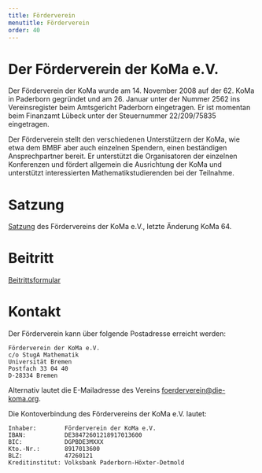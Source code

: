 ```yaml
---
title: Förderverein
menutitle: Förderverein
order: 40
---
```


# Der Förderverein der KoMa e.V.
Der Förderverein der KoMa wurde am 14. November 2008 auf der 62. KoMa in Paderborn gegründet und am 26. Januar unter der Nummer 2562 ins Vereinsregister beim Amtsgericht Paderborn eingetragen. Er ist momentan beim Finanzamt Lübeck unter der Steuernummer 22/209/75835 eingetragen.

Der Förderverein stellt den verschiedenen Unterstützern der KoMa, wie etwa dem BMBF aber auch einzelnen Spendern, einen beständigen Ansprechpartner bereit. Er unterstützt die Organisatoren der einzelnen Konferenzen und fördert allgemein die Ausrichtung der KoMa und unterstützt interessierten Mathematikstudierenden bei der Teilnahme.

# Satzung
[Satzung]() des Fördervereins der KoMa e.V., letzte Änderung KoMa 64.

# Beitritt

[Beitrittsformular]()

# Kontakt
Der Förderverein kann über folgende Postadresse erreicht werden:

    Förderverein der KoMa e.V.
    c/o StugA Mathematik
    Universität Bremen
    Postfach 33 04 40
    D-28334 Bremen

Alternativ lautet die E-Mailadresse des Vereins <foerderverein@die-koma.org>.

Die Kontoverbindung des Fördervereins der KoMa e.V. lautet:

    Inhaber:        Förderverein der KoMa e.V.
    IBAN:           DE38472601218917013600
    BIC:            DGPBDE3MXXX
    Kto.-Nr.:       8917013600
    BLZ:            47260121
    Kreditinstitut: Volksbank Paderborn-Höxter-Detmold
